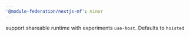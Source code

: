 ```yaml
---
'@module-federation/nextjs-mf': minor
---
```


support shareable runtime with experiments `use-host`. Defaults to `hoisted`
